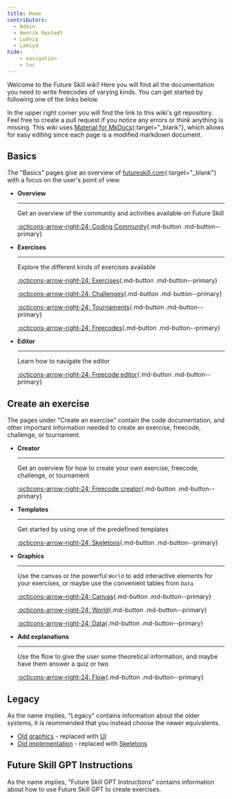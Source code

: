 ```yaml
---
title: Home
contributors:
  - Admin
  - Henrik Rostedt
  - Ludvig
  - Lamiya
hide:
    - navigation
    - toc
---
```


Welcome to the Future Skill wiki!
Here you will find all the documentation you need to write freecodes of varying kinds.
You can get started by following one of the links below.

In the upper right corner you will find the link to this wiki's git repository.
Feel free to create a pull request if you notice any errors or think anything is missing.
This wiki uses [Material for MkDocs](https://squidfunk.github.io/mkdocs-material/){:target="_blank"}, which allows for easy editing since each page is a modified markdown document.

## Basics

The "Basics" pages give an overview of [futureskill.com](https://futureskill.com){:target="_blank"} with a focus on the user's point of view.

<div class="grid cards" markdown>

-   **Overview**
    
    --- 
    
    Get an overview of the community and activities available on Future Skill
    
    [:octicons-arrow-right-24: Coding Community](basics/Coding_Community.md){.md-button .md-button--primary}

-   **Exercises**
    
    ---

    Explore the different kinds of exercises available

    [:octicons-arrow-right-24: Exercises](basics/Exercises.md){.md-button .md-button--primary}

    [:octicons-arrow-right-24: Challenges](basics/Challenges.md){.md-button .md-button--primary}

    [:octicons-arrow-right-24: Tournaments](basics/Tournaments.md){.md-button .md-button--primary}

    [:octicons-arrow-right-24: Freecodes](basics/Freecodes.md){.md-button .md-button--primary}

-   **Editor**

    ---

    Learn how to navigate the editor

    [:octicons-arrow-right-24: Freecode editor](basics/Freecode_editor.md){.md-button .md-button--primary}

</div>

## Create an exercise

The pages under "Create an exercise" contain the code documentation, and other important information needed to create an exercise, freecode, challenge, or tournament.

<div class="grid cards" markdown>

-   **Creator**

    ---

    Get an overview for how to create your own exercise, freecode, challenge, or tournament

    [:octicons-arrow-right-24: Freecode creator](create_an_exercise/Freecode_creator.md){.md-button .md-button--primary}

-   **Templates**

    ---

    Get started by using one of the predefined templates

    [:octicons-arrow-right-24: Skeletons](create_an_exercise/Skeletons.md){.md-button .md-button--primary}

-   **Graphics**

    ---

    Use the canvas or the powerful `World` to add interactive elements for your exercises, or maybe use the convenient tables from `Data`

    [:octicons-arrow-right-24: Canvas](create_an_exercise/UI.md){.md-button .md-button--primary}

    [:octicons-arrow-right-24: World](create_an_exercise/World.md){.md-button .md-button--primary}

    [:octicons-arrow-right-24: Data](create_an_exercise/Data.md){.md-button .md-button--primary}

-   **Add explanations**

    ---

    Use the flow to give the user some theoretical information, and maybe have them answer a quiz or two

    [:octicons-arrow-right-24: Flow](create_an_exercise/Flow.md){.md-button .md-button--primary}

</div>

## Legacy

As the name implies, "Legacy" contains information about the older systems, it is reommended that you instead choose the newer equivalents.

- [Old graphics](legacy/Freecode_graphics.md) - replaced with [UI](create_an_exercise/UI.md)
- [Old implementation](legacy/Implementation.md) - replaced with [Skeletons](create_an_exercise/Skeletons.md)

## Future Skill GPT Instructions

As the name implies, "Future Skill GPT Instructions" contains information about how to use Future Skill GPT to create exercises.